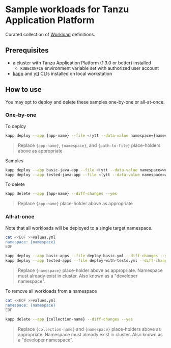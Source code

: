 # Sample workloads for Tanzu Application Platform

Curated collection of [Workload](https://docs.vmware.com/en/VMware-Tanzu-Application-Platform/1.3/tap/GUID-cli-plugins-apps-create-workload.html) definitions.


## Prerequisites

* a cluster with Tanzu Application Platform (1.3.0 or better) installed
  * `KUBECONFIG` environment variable set with authorized user account
* [kapp](https://carvel.dev/kapp/docs/latest/install/) and [ytt](https://carvel.dev/ytt/docs/latest/install/) CLIs installed on local workstation


## How to use

You may opt to deploy and delete these samples one-by-one or all-at-once.

### One-by-one

To deploy

```bash
kapp deploy --app {app-name} --file <(ytt --data-value namespace={namespace} --file {path-to-file}) --diff-changes --yes
```

> Replace `{app-name}`, `{namespace}`, and `{path-to-file}` place-holders above as appropriate

Samples

```bash
kapp deploy --app basic-java-app --file <(ytt --data-value namespace=workloads --file basic/java-sample.yml) --diff-changes --yes
kapp deploy --app tested-java-app --file <(ytt --data-value namespace=workloads --file with-tests/java-maven-sample.yml) --diff-changes --yes
```

To delete

```bash
kapp delete --app {app-name} --diff-changes --yes
```

> Replace `{app-name}` place-holder above as appropriate


### All-at-once

Note that all workloads will be deployed to a single target namespace.

```bash
cat <<EOF >>values.yml
namespace: {namespace}
EOF

kapp deploy --app basic-apps --file deploy-basic.yml --diff-changes --yes
kapp deploy --app tested-apps --file deploy-with-tests.yml --diff-changes --yes
```

> Replace `{namespace}` place-holder above as appropriate.  Namespace must already exist in cluster.  Also known as a "developer namespace".

To remove all workloads from a namespace

```bash
cat <<EOF >>values.yml
namespace: {namespace}
EOF

kapp delete --app {collection-name} --diff-changes --yes
```

> Replace `{collection-name}` and `{namespace}` place-holders above as appropriate.  Namespace must already exist in cluster.  Also known as a "developer namespace".
